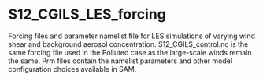 # S12_CGILS_LES_forcing
Forcing files and parameter namelist file for LES simulations of varying wind shear and background aerosol concentration. S12_CGILS_control.nc is the same forcing file used in the Polluted case as the large-scale winds remain the same. Prm files contain the namelist parameters and other model configuration choices available in SAM.
